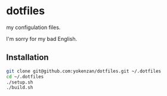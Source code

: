 # dotfiles

my configulation files.

I'm sorry for my bad English.

## Installation

```bash
git clone git@github.com:yokenzan/dotfiles.git ~/.dotfiles
cd ~/.dotfiles
./setup.sh
./build.sh
```

